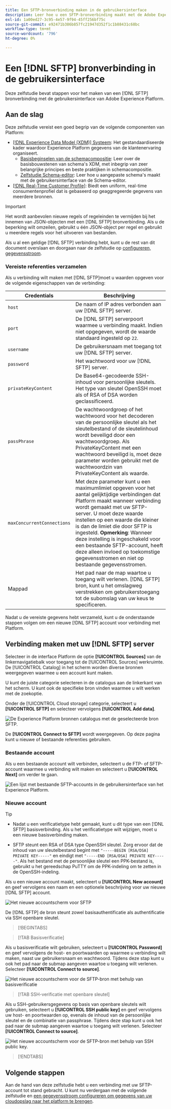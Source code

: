 ```yaml
---
title: Een SFTP-bronverbinding maken in de gebruikersinterface
description: Leer hoe u een SFTP-bronverbinding maakt met de Adobe Experience Platform-gebruikersinterface.
exl-id: 1a00ed27-3c95-4e57-9f94-45ff256bf75c
source-git-commit: e92471b386b857fc21947d352f1c1b88431c68bc
workflow-type: tm+mt
source-wordcount: '796'
ht-degree: 0%

---
```


# Een [!DNL SFTP] bronverbinding in de gebruikersinterface

Deze zelfstudie bevat stappen voor het maken van een [!DNL SFTP] bronverbinding met de gebruikersinterface van Adobe Experience Platform.

## Aan de slag

Deze zelfstudie vereist een goed begrip van de volgende componenten van Platform:

* [[!DNL Experience Data Model (XDM)] Systeem](../../../../../xdm/home.md): Het gestandaardiseerde kader waardoor Experience Platform gegevens van de klantenervaring organiseert.
   * [Basisbeginselen van de schemacompositie](../../../../../xdm/schema/composition.md): Leer over de basisbouwstenen van schema&#39;s XDM, met inbegrip van zeer belangrijke principes en beste praktijken in schemacompositie.
   * [Zelfstudie Schema-editor](../../../../../xdm/tutorials/create-schema-ui.md): Leer hoe u aangepaste schema&#39;s maakt met de gebruikersinterface van de Schema-editor.
* [[!DNL Real-Time Customer Profile]](../../../../../profile/home.md): Biedt een uniform, real-time consumentenprofiel dat is gebaseerd op geaggregeerde gegevens van meerdere bronnen.

>[!IMPORTANT]
>
>Het wordt aanbevolen nieuwe regels of regeleinden te vermijden bij het innemen van JSON-objecten met een [!DNL SFTP] bronverbinding. Als u de beperking wilt omzeilen, gebruikt u één JSON-object per regel en gebruikt u meerdere regels voor het uitvoeren van bestanden.

Als u al een geldige [!DNL SFTP] verbinding hebt, kunt u de rest van dit document overslaan en doorgaan naar de zelfstudie op [configureren, gegevensstroom](../../dataflow/batch/cloud-storage.md).

### Vereiste referenties verzamelen

Als u verbinding wilt maken met [!DNL SFTP]moet u waarden opgeven voor de volgende eigenschappen van de verbinding:

| Credentials | Beschrijving |
| ---------- | ----------- |
| `host` | De naam of IP adres verbonden aan uw [!DNL SFTP] server. |
| `port` | De [!DNL SFTP] serverpoort waarmee u verbinding maakt. Indien niet opgegeven, wordt de waarde standaard ingesteld op `22`. |
| `username` | De gebruikersnaam met toegang tot uw [!DNL SFTP] server. |
| `password` | Het wachtwoord voor uw [!DNL SFTP] server. |
| `privateKeyContent` | De Base64-gecodeerde SSH-inhoud voor persoonlijke sleutels. Het type van sleutel OpenSSH moet als of RSA of DSA worden geclassificeerd. |
| `passPhrase` | De wachtwoordgroep of het wachtwoord voor het decoderen van de persoonlijke sleutel als het sleutelbestand of de sleutelinhoud wordt beveiligd door een wachtwoordgroep. Als PrivateKeyContent met een wachtwoord beveiligd is, moet deze parameter worden gebruikt met de wachtwoordzin van PrivateKeyContent als waarde. |
| `maxConcurrentConnections` | Met deze parameter kunt u een maximumlimiet opgeven voor het aantal gelijktijdige verbindingen dat Platform maakt wanneer verbinding wordt gemaakt met uw SFTP-server. U moet deze waarde instellen op een waarde die kleiner is dan de limiet die door SFTP is ingesteld. **Opmerking**: Wanneer deze instelling is ingeschakeld voor een bestaande SFTP-account, heeft deze alleen invloed op toekomstige gegevensstromen en niet op bestaande gegevensstromen. |
| Mappad | Het pad naar de map waartoe u toegang wilt verlenen. [!DNL SFTP] bron, kunt u het omslagweg verstrekken om gebruikerstoegang tot de subomslag van uw keus te specificeren. |

Nadat u de vereiste gegevens hebt verzameld, kunt u de onderstaande stappen volgen om een nieuwe [!DNL SFTP] account voor verbinding met Platform.

## Verbinding maken met uw [!DNL SFTP] server

Selecteer in de interface Platform de optie **[!UICONTROL Sources]** van de linkernavigatiebalk voor toegang tot de [!UICONTROL Sources] werkruimte. De [!UICONTROL Catalog] in het scherm worden diverse bronnen weergegeven waarmee u een account kunt maken.

U kunt de juiste categorie selecteren in de catalogus aan de linkerkant van het scherm. U kunt ook de specifieke bron vinden waarmee u wilt werken met de zoekoptie.

Onder de [!UICONTROL Cloud storage] categorie, selecteert u **[!UICONTROL SFTP]** en selecteer vervolgens **[!UICONTROL Add data]**.

![De Experience Platform bronnen catalogus met de geselecteerde bron SFTP.](../../../../images/tutorials/create/sftp/catalog.png)

De **[!UICONTROL Connect to SFTP]** wordt weergegeven. Op deze pagina kunt u nieuwe of bestaande referenties gebruiken.

### Bestaande account

Als u een bestaande account wilt verbinden, selecteert u de FTP- of SFTP-account waarmee u verbinding wilt maken en selecteert u **[!UICONTROL Next]** om verder te gaan.

![Een lijst met bestaande SFTP-accounts in de gebruikersinterface van het Experience Platform.](../../../../images/tutorials/create/sftp/existing.png)

### Nieuwe account

>[!TIP]
>
>* Nadat u een verificatietype hebt gemaakt, kunt u dit type van een [!DNL SFTP] basisverbinding. Als u het verificatietype wilt wijzigen, moet u een nieuwe basisverbinding maken.
>
>* SFTP steunt een RSA of DSA type OpenSSH sleutel. Zorg ervoor dat de inhoud van uw sleutelbestand begint met `"-----BEGIN [RSA/DSA] PRIVATE KEY-----"` en eindigt met `"-----END [RSA/DSA] PRIVATE KEY-----"`. Als het bestand met de persoonlijke sleutel een PPK-bestand is, gebruikt u het gereedschap PuTTY om de PPK-indeling om te zetten in de OpenSSH-indeling.

Als u een nieuwe account maakt, selecteert u **[!UICONTROL New account]** en geef vervolgens een naam en een optionele beschrijving voor uw nieuwe [!DNL SFTP] account.

![Het nieuwe accountscherm voor SFTP](../../../../images/tutorials/create/sftp/new.png)

De [!DNL SFTP] de bron steunt zowel basisauthentificatie als authentificatie via SSH openbare sleutel.

>[!BEGINTABS]

>[!TAB Basisverificatie]

Als u basisverificatie wilt gebruiken, selecteert u **[!UICONTROL Password]** en geef vervolgens de host- en poortwaarden op waarmee u verbinding wilt maken, naast uw gebruikersnaam en wachtwoord. Tijdens deze stap kunt u ook het pad naar de submap aangeven waartoe u toegang wilt verlenen. Selecteer **[!UICONTROL Connect to source]**.

![Het nieuwe accountscherm voor de SFTP-bron met behulp van basisverificatie](../../../../images/tutorials/create/sftp/password.png)

>[!TAB SSH-verificatie met openbare sleutel]

Als u SSH-gebruikersgegevens op basis van openbare sleutels wilt gebruiken, selecteert u **[!UICONTROL SSH public key]**  en geef vervolgens uw host- en poortwaarden op, evenals de inhoud van de persoonlijke sleutel en de combinatie van passphrase. Tijdens deze stap kunt u ook het pad naar de submap aangeven waartoe u toegang wilt verlenen. Selecteer **[!UICONTROL Connect to source]**.

![Het nieuwe accountscherm voor de SFTP-bron met behulp van SSH public key.](../../../../images/tutorials/create/sftp/ssh.png)

>[!ENDTABS]

## Volgende stappen

Aan de hand van deze zelfstudie hebt u een verbinding met uw SFTP-account tot stand gebracht. U kunt nu verdergaan met de volgende zelfstudie en [een gegevensstroom configureren om gegevens van uw cloudopslag naar het platform te brengen](../../dataflow/batch/cloud-storage.md).
